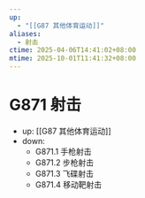 ```yaml
---
up:
  - "[[G87 其他体育运动]]"
aliases:
  - 射击
ctime: 2025-04-06T14:41:02+08:00
mtime: 2025-10-01T11:41:32+08:00
---
```


# G871 射击

- up: [[G87 其他体育运动]]
- down:	
	- G871.1 手枪射击
	- G871.2 步枪射击
	- G871.3 飞碟射击
	- G871.4 移动靶射击
